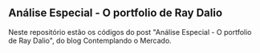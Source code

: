 ## Análise Especial - O portfolio de Ray Dalio

Neste repositório estão os códigos do post "Análise Especial - O portfolio de Ray Dalio", do blog Contemplando o Mercado.